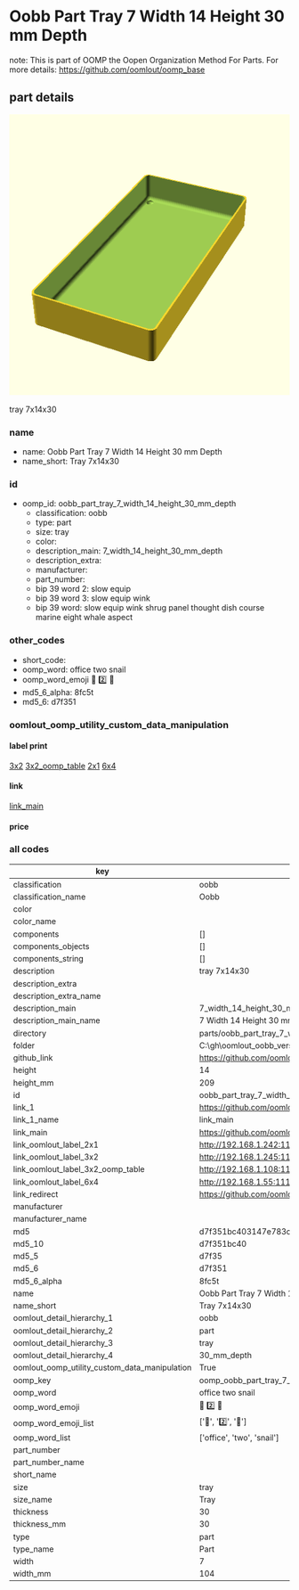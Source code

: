 # Oobb Part Tray 7 Width 14 Height 30 mm Depth  

note: This is part of OOMP the Oopen Organization Method For Parts. For more details: https://github.com/oomlout/oomp_base

##  part details
  

[![](3dpr.png)](3dpr.png)

tray 7x14x30



### name
* name: Oobb Part Tray 7 Width 14 Height 30 mm Depth
* name_short: Tray 7x14x30 
### id
* oomp_id: oobb_part_tray_7_width_14_height_30_mm_depth
  * classification: oobb
  * type: part
  * size: tray
  * color: 
  * description_main: 7_width_14_height_30_mm_depth
  * description_extra: 
  * manufacturer: 
  * part_number: 
  * bip 39 word 2: slow equip
  * bip 39 word 3: slow equip wink
  * bip 39 word: slow equip wink shrug panel thought dish course marine eight whale aspect

### other_codes
* short_code: 
* oomp_word: office two snail
* oomp_word_emoji :office: :two: :snail:
* md5_6_alpha: 8fc5t
* md5_6: d7f351






### oomlout_oomp_utility_custom_data_manipulation
#### label print
[3x2](http://192.168.1.245:1112/?label=oomp%208fc5t)
[3x2_oomp_table](http://192.168.1.108:1112/?label=oomp%208fc5t)
[2x1](http://192.168.1.242:1112/?label=oomp%208fc5t)
[6x4](http://192.168.1.55:1112/?label=oomp%208fc5t)    

#### link

[link_main](https://github.com/oomlout/oomlout_oobb_version_4_generated_parts/tree/main/navigation_oomp/oobb/part/tray/7_width_14_height_30_mm_depth/part)                              

#### price







### all codes 
| key | value |  
| --- | --- |  
| classification | oobb |  
| classification_name | Oobb |  
| color |  |  
| color_name |  |  
| components | [] |  
| components_objects | [] |  
| components_string | [] |  
| description | tray 7x14x30 |  
| description_extra |  |  
| description_extra_name |  |  
| description_main | 7_width_14_height_30_mm_depth |  
| description_main_name | 7 Width 14 Height 30 mm Depth |  
| directory | parts/oobb_part_tray_7_width_14_height_30_mm_depth |  
| folder | C:\gh\oomlout_oobb_version_4_generated_parts\parts\oobb_part_tray_7_width_14_height_30_mm_depth |  
| github_link | https://github.com/oomlout/oomlout_oomp_part_src/tree/main/parts/oobb_part_tray_7_width_14_height_30_mm_depth |  
| height | 14 |  
| height_mm | 209 |  
| id | oobb_part_tray_7_width_14_height_30_mm_depth |  
| link_1 | https://github.com/oomlout/oomlout_oobb_version_4_generated_parts/tree/main/navigation_oomp/oobb/part/tray/7_width_14_height_30_mm_depth/part |  
| link_1_name | link_main |  
| link_main | https://github.com/oomlout/oomlout_oobb_version_4_generated_parts/tree/main/navigation_oomp/oobb/part/tray/7_width_14_height_30_mm_depth/part |  
| link_oomlout_label_2x1 | http://192.168.1.242:1112/?label=oomp%208fc5t |  
| link_oomlout_label_3x2 | http://192.168.1.245:1112/?label=oomp%208fc5t |  
| link_oomlout_label_3x2_oomp_table | http://192.168.1.108:1112/?label=oomp%208fc5t |  
| link_oomlout_label_6x4 | http://192.168.1.55:1112/?label=oomp%208fc5t |  
| link_redirect | https://github.com/oomlout/oomlout_oobb_version_4_generated_parts/tree/main/parts/oobb_tray_07_14_30 |  
| manufacturer |  |  
| manufacturer_name |  |  
| md5 | d7f351bc403147e783cfcc75f7930e61 |  
| md5_10 | d7f351bc40 |  
| md5_5 | d7f35 |  
| md5_6 | d7f351 |  
| md5_6_alpha | 8fc5t |  
| name | Oobb Part Tray 7 Width 14 Height 30 mm Depth |  
| name_short | Tray 7x14x30  |  
| oomlout_detail_hierarchy_1 | oobb |  
| oomlout_detail_hierarchy_2 | part |  
| oomlout_detail_hierarchy_3 | tray |  
| oomlout_detail_hierarchy_4 | 30_mm_depth |  
| oomlout_oomp_utility_custom_data_manipulation | True |  
| oomp_key | oomp_oobb_part_tray_7_width_14_height_30_mm_depth |  
| oomp_word | office two snail |  
| oomp_word_emoji | :office: :two: :snail: |  
| oomp_word_emoji_list | [':office:', ':two:', ':snail:'] |  
| oomp_word_list | ['office', 'two', 'snail'] |  
| part_number |  |  
| part_number_name |  |  
| short_name |  |  
| size | tray |  
| size_name | Tray |  
| thickness | 30 |  
| thickness_mm | 30 |  
| type | part |  
| type_name | Part |  
| width | 7 |  
| width_mm | 104 |  
